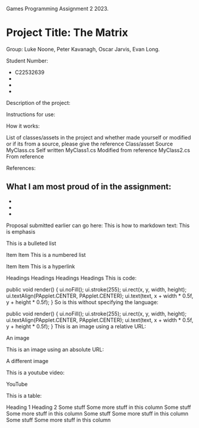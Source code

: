 Games Programming Assignment 2 2023. 

# Project Title: The Matrix

Group: Luke Noone, Peter Kavanagh, Oscar Jarvis, Evan Long.

Student Number: 
- C22532639
- 
- 
- 

Description of the project:

Instructions for use:

How it works:

List of classes/assets in the project and whether made yourself or modified or if its from a source, please give the reference
Class/asset	Source
MyClass.cs	Self written
MyClass1.cs	Modified from reference
MyClass2.cs	From reference


References:

What I am most proud of in the assignment:
-
-
-
-

Proposal submitted earlier can go here:
This is how to markdown text:
This is emphasis

This is a bulleted list

Item
Item
This is a numbered list

Item
Item
This is a hyperlink

Headings
Headings
Headings
Headings
This is code:

public void render()
{
	ui.noFill();
	ui.stroke(255);
	ui.rect(x, y, width, height);
	ui.textAlign(PApplet.CENTER, PApplet.CENTER);
	ui.text(text, x + width * 0.5f, y + height * 0.5f);
}
So is this without specifying the language:

public void render()
{
	ui.noFill();
	ui.stroke(255);
	ui.rect(x, y, width, height);
	ui.textAlign(PApplet.CENTER, PApplet.CENTER);
	ui.text(text, x + width * 0.5f, y + height * 0.5f);
}
This is an image using a relative URL:

An image

This is an image using an absolute URL:

A different image

This is a youtube video:

YouTube

This is a table:

Heading 1	Heading 2
Some stuff	Some more stuff in this column
Some stuff	Some more stuff in this column
Some stuff	Some more stuff in this column
Some stuff	Some more stuff in this column
